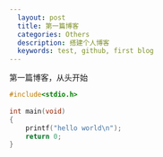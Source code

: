 ```yaml
---
  layout: post
  title: 第一篇博客
  categories: Others
  description: 搭建个人博客
  keywords: test, github, first blog
---
```

  第一篇博客，从头开始

```c
#include<stdio.h>
 
int main(void)
{
    printf("hello world\n");
    return 0;
}
```
